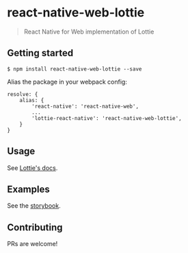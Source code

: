# react-native-web-lottie
> React Native for Web implementation of Lottie

## Getting started
`$ npm install react-native-web-lottie --save`

Alias the package in your webpack config:

```
resolve: {
    alias: {
        'react-native': 'react-native-web',
        ...
        'lottie-react-native': 'react-native-web-lottie',
    }
}
```

## Usage
See [Lottie's docs](http://airbnb.io/lottie/react-native/react-native.html/).

## Examples
See the [storybook](https://react-native-web-community.github.io/react-native-web-lottie/storybook).

## Contributing
PRs are welcome!
